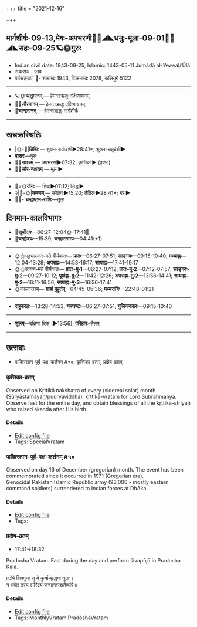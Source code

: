 +++
title = "2021-12-16"

+++
## मार्गशीर्षः-09-13,मेषः-अपभरणी🌛🌌◢◣धनुः-मूला-09-01🌌🌞◢◣सहः-09-25🪐🌞गुरुः
- Indian civil date: 1943-09-25, Islamic: 1443-05-11 Jumādā al-ʾAwwal/ʾŪlā
- संवत्सरः - प्लवः
- वर्षसङ्ख्या 🌛- शकाब्दः 1943, विक्रमाब्दः 2078, कलियुगे 5122
___________________
- 🪐🌞**ऋतुमानम्** — हेमन्तऋतुः दक्षिणायनम्
- 🌌🌞**सौरमानम्** — हेमन्तऋतुः दक्षिणायनम्
- 🌛**चान्द्रमानम्** — हेमन्तऋतुः मार्गशीर्षः
___________________


## खचक्रस्थितिः
- |🌞-🌛|**तिथिः** — शुक्ल-त्रयोदशी►28:41*; शुक्ल-चतुर्दशी►  
- **वासरः**—गुरुः  
- 🌌🌛**नक्षत्रम्** — अपभरणी►07:32; कृत्तिका► (वृषभः)  
- 🌌🌞**सौर-नक्षत्रम्** — मूला►  
___________________
- 🌛+🌞**योगः** — शिवः►07:12; सिद्धः►  
- २|🌛-🌞|**करणम्** — कौलवः►15:20; तैतिलः►28:41*; गरः►  
- 🌌🌛- **चन्द्राष्टम-राशिः**—तुला  


## दिनमान-कालविभागाः
- 🌅**सूर्योदयः**—06:27-12:04🌞️-17:41🌇  
- 🌛**चन्द्रोदयः**—15:39; **चन्द्रास्तमयः**—04:41(+1)  
___________________
- 🌞⚝भट्टभास्कर-मते वीर्यवन्तः— **प्रातः**—06:27-07:51; **साङ्गवः**—09:15-10:40; **मध्याह्नः**—12:04-13:28; **अपराह्णः**—14:53-16:17; **सायाह्नः**—17:41-19:17  
- 🌞⚝सायण-मते वीर्यवन्तः— **प्रातः-मु॰1**—06:27-07:12; **प्रातः-मु॰2**—07:12-07:57; **साङ्गवः-मु॰2**—09:27-10:12; **पूर्वाह्णः-मु॰2**—11:42-12:26; **अपराह्णः-मु॰2**—13:56-14:41; **सायाह्नः-मु॰2**—16:11-16:56; **सायाह्नः-मु॰3**—16:56-17:41  
- 🌞कालान्तरम्— **ब्राह्मं मुहूर्तम्**—04:45-05:36; **मध्यरात्रिः**—22:48-01:21  
___________________
- **राहुकालः**—13:28-14:53; **यमघण्टः**—06:27-07:51; **गुलिककालः**—09:15-10:40  
___________________
- **शूलम्**—दक्षिणा दिक् (►13:56); **परिहारः**–तैलम्  
___________________

## उत्सवाः
- पाकिस्तान-पूर्व-पक्ष-कर्तनम् #५०, कृत्तिका-व्रतम्, प्रदोष-व्रतम्
### कृत्तिका-व्रतम्

Observed on Kṛttikā nakshatra of every (sidereal solar) month (Sūryāstamayaḥ/puurvaviddha). kṛttikā-vratam for Lord Subrahmanya. Observe fast for the entire day, and obtain blessings of all the kṛttikā-striyaḥ who raised skanda after His birth.

#### Details
- [Edit config file](https://github.com/jyotisham/adyatithi/tree/master/devatA/kaumAra/sidereal_solar_month/nakshatra/00/03/kRttikA-vratam.toml)
- Tags: SpecialVratam


### पाकिस्तान-पूर्व-पक्ष-कर्तनम् #५०

Observed on day 16 of December (gregorian) month. The event has been commemorated since it occurred in 1971 (Gregorian era).  
Genocidal Pakistan Islamic Republic army (93,000 - mostly eastern command soldiers) surrendered to Indian forces at DhAka.


#### Details
- [Edit config file](https://github.com/jyotisham/adyatithi/tree/master/mahApuruSha/xatra-later/gregorian/day/12/16/pAkistAna-pUrva-paxa-kartanam.toml)
- Tags: 


### प्रदोष-व्रतम्
- 17:41→18:32

Pradosha Vratam. Fast during the day and perform śivapūjā in Pradosha Kala.

प्रदोषे  शिवपूजां  तु  ये  कुर्याच्छ्रद्धया  युताः।  
न  भवेत्  तस्य  दारिद्र्यं  जन्मान्तरशतेष्वपि॥  




#### Details
- [Edit config file](https://github.com/jyotisham/adyatithi/tree/master/time_focus/monthly/pradoSha/description_only/pradOSa-vratam.toml)
- Tags: MonthlyVratam PradoshaVratam


